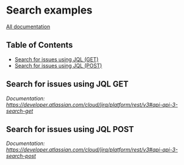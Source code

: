 # Search examples

[All documentation](https://developer.atlassian.com/cloud/jira/platform/rest/v3#api-group-Search)

## Table of Contents

- [Search for issues using JQL (GET)](#search-for-issues-using-jql-get)
- [Search for issues using JQL (POST)](#search-for-issues-using-jql-post)

## Search for issues using JQL GET
_Documentation: https://developer.atlassian.com/cloud/jira/platform/rest/v3#api-api-3-search-get_

## Search for issues using JQL POST
_Documentation: https://developer.atlassian.com/cloud/jira/platform/rest/v3#api-api-3-search-post_

